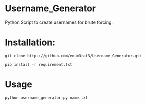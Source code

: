 # Username_Generator
Python Script to create usernames for brute forcing.

# Installation:
```
git clone https://github.com/enum3rat3/Username_Generator.git
```

```
pip install -r requirement.txt
```

# Usage 
```
python username_generator.py name.txt
```
